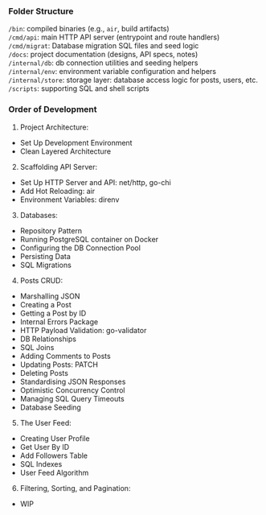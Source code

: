 ### Folder Structure

`/bin`: compiled binaries (e.g., `air`, build artifacts) <br />
`/cmd/api`: main HTTP API server (entrypoint and route handlers) <br />
`/cmd/migrat`: Database migration SQL files and seed logic <br />
`/docs`: project documentation (designs, API specs, notes) <br />
`/internal/db`: db connection utilities and seeding helpers <br />
`/internal/env`: environment variable configuration and helpers <br />
`/internal/store`: storage layer: database access logic for posts, users, etc. <br />
`/scripts`: supporting SQL and shell scripts <br />

### Order of Development

1. Project Architecture:

- Set Up Development Environment
- Clean Layered Architecture

2. Scaffolding API Server:

- Set Up HTTP Server and API: net/http, go-chi
- Add Hot Reloading: air
- Environment Variables: direnv

3. Databases:

- Repository Pattern
- Running PostgreSQL container on Docker
- Configuring the DB Connection Pool
- Persisting Data
- SQL Migrations

4. Posts CRUD:

- Marshalling JSON
- Creating a Post
- Getting a Post by ID
- Internal Errors Package
- HTTP Payload Validation: go-validator
- DB Relationships
- SQL Joins
- Adding Comments to Posts
- Updating Posts: PATCH
- Deleting Posts
- Standardising JSON Responses
- Optimistic Concurrency Control
- Managing SQL Query Timeouts
- Database Seeding

5. The User Feed:

- Creating User Profile
- Get User By ID
- Add Followers Table
- SQL Indexes
- User Feed Algorithm

6. Filtering, Sorting, and Pagination:

- WIP
